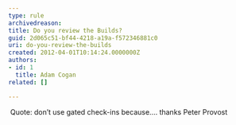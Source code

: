 ```yaml
---
type: rule
archivedreason: 
title: Do you review the Builds?
guid: 2d065c51-bf44-4218-a19a-f572346881c0
uri: do-you-review-the-builds
created: 2012-04-01T10:14:24.0000000Z
authors:
- id: 1
  title: Adam Cogan
related: []

---
```



<p class="MsoListParagraph" style="margin-bottom&#58;12pt;text-indent&#58;-0.25in;"><span lang="EN-AU"><span style="font-family&#58;'times new roman';font-size&#58;7pt;line-height&#58;normal;">&#160; &#160; &#160; &#160; &#160; &#160;&#160;</span></span><span lang="EN-AU">Quote&#58;
don’t use gated check-ins because…. thanks Peter Provost</span>​</p>
<br><excerpt class='endintro'></excerpt><br>



